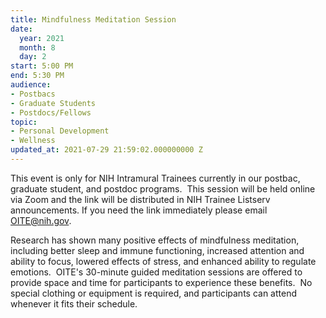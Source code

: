 ```yaml
---
title: Mindfulness Meditation Session
date:
  year: 2021
  month: 8
  day: 2
start: 5:00 PM
end: 5:30 PM
audience:
- Postbacs
- Graduate Students
- Postdocs/Fellows
topic:
- Personal Development
- Wellness
updated_at: 2021-07-29 21:59:02.000000000 Z
---
```

This event is only for NIH Intramural Trainees currently in our postbac,
graduate student, and postdoc programs.  This session will be held
online via Zoom and the link will be distributed in NIH Trainee Listserv
announcements. If you need the link immediately please email
OITE@nih.gov. 

Research has shown many positive effects of mindfulness meditation,
including better sleep and immune functioning, increased attention and
ability to focus, lowered effects of stress, and enhanced ability to
regulate emotions.  OITE's 30-minute guided meditation sessions are
offered to provide space and time for participants to experience these
benefits.  No special clothing or equipment is required, and
participants can attend whenever it fits their schedule. 
